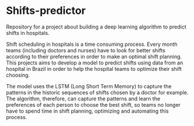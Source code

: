 # Shifts-predictor
Repository for a project about building a deep learning algorithm to predict shifts in hospitals. 

Shift scheduling in hospitals is a time consuming process. Every month teams (including doctors and nurses) have to look for better shifts according to their preferences in order to make an optimal shift planning. This projects aims to develop a model to predict shifts using data from an hospital in Brazil in order to help the hospital teams to optimize their shift choosing.

The model uses the LSTM (Long Short Term Memory) to capture the patterns in the historic sequences of shifts chosen by a doctor for example. The algorithm, therefore, can capture the patterns and learn the preferences of each person to choose the best shift, so teams no longer have to spend time in shift planning, optimizing and automating this process.
